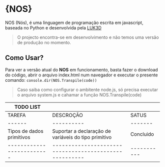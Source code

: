 # {NOS}

NOS (Nós), é uma linguagem de programação escrita em javascript, baseada no Python e desenvolvida pela [LUK3D](http://www.luk3d.com)

>O projecto encontra-se em desenvolvimento e não temos uma versão de produção no momento.

## Como Usar?

Para ver a versão atual do **NOS** em funcionamento, basta fazer o download do código, abrir o arquivo index.html num navegador e executar o presente comando:
`
console.dir(NOS.Transpile(code))
`
>Caso saiba como configurar o ambitente node.js, só precisa executar o arquivo system.js e cahamar a função NOS.Transpile(code)

|TODO LIST| | |
|---------|-|-|
|TAREFA| DESCROÇÃO| SATUS |
|------|----------|-------|
|Tipos de dados primitivos| Suportar a declaração de variáveis do tipo primitivo | Concluido |
|-------------------------|------------------------------------------------------|-----------|